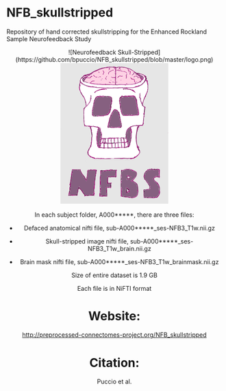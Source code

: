 # NFB_skullstripped
Repository of hand corrected skullstripping for the Enhanced Rockland Sample Neurofeedback Study

<center>
![Neurofeedback Skull-Stripped](https://github.com/bpuccio/NFB_skullstripped/blob/master/logo.png)
<img src="https://github.com/bpuccio/NFB_skullstripped/blob/master/logo.png" width=50% height=50%>
<center>


In each subject folder, A000*****, there are three files:

* Defaced anatomical nifti file, sub-A000*****_ses-NFB3_T1w.nii.gz

* Skull-stripped image nifti file, sub-A000*****_ses-NFB3_T1w_brain.nii.gz

* Brain mask nifti file, sub-A000*****_ses-NFB3_T1w_brainmask.nii.gz


Size of entire dataset is 1.9 GB

Each file is in NiFTI format


# Website:

http://preprocessed-connectomes-project.org/NFB_skullstripped


# Citation:

Puccio et al.
